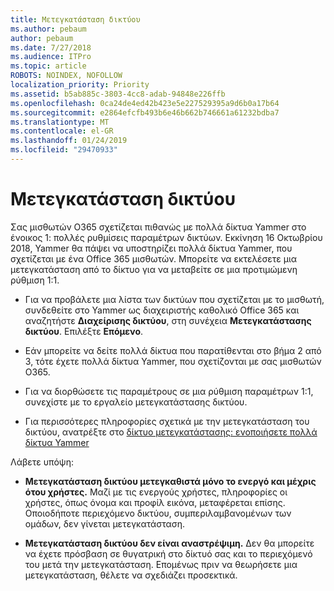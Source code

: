 ```yaml
---
title: Μετεγκατάσταση δικτύου
ms.author: pebaum
author: pebaum
ms.date: 7/27/2018
ms.audience: ITPro
ms.topic: article
ROBOTS: NOINDEX, NOFOLLOW
localization_priority: Priority
ms.assetid: b5ab885c-3803-4cc8-adab-94848e226ffb
ms.openlocfilehash: 0ca24de4ed42b423e5e227529395a9d6b0a17b64
ms.sourcegitcommit: e2864efcfb493b6e46b662b746661a61232bdba7
ms.translationtype: MT
ms.contentlocale: el-GR
ms.lasthandoff: 01/24/2019
ms.locfileid: "29470933"
---
```

# <a name="network-migration"></a>Μετεγκατάσταση δικτύου

Σας μισθωτών O365 σχετίζεται πιθανώς με πολλά δίκτυα Yammer στο ένοικος 1: πολλές ρυθμίσεις παραμέτρων δικτύων. Εκκίνηση 16 Οκτωβρίου 2018, Yammer θα πάψει να υποστηρίζει πολλά δίκτυα Yammer, που σχετίζεται με ένα Office 365 μισθωτών. Μπορείτε να εκτελέσετε μια μετεγκατάσταση από το δίκτυο για να μεταβείτε σε μια προτιμώμενη ρύθμιση 1:1.
  
- Για να προβάλετε μια λίστα των δικτύων που σχετίζεται με το μισθωτή, συνδεθείτε στο Yammer ως διαχειριστής καθολικό Office 365 και αναζητήστε **Διαχείρισης δικτύου**, στη συνέχεια **Μετεγκατάστασης δικτύου**. Επιλέξτε **Επόμενο**.
    
- Εάν μπορείτε να δείτε πολλά δίκτυα που παρατίθενται στο βήμα 2 από 3, τότε έχετε πολλά δίκτυα Yammer, που σχετίζονται με σας μισθωτών O365.
    
- Για να διορθώσετε τις παραμέτρους σε μια ρύθμιση παραμέτρων 1:1, συνεχίστε με το εργαλείο μετεγκατάστασης δικτύου.
    
- Για περισσότερες πληροφορίες σχετικά με την μετεγκατάσταση του δικτύου, ανατρέξτε στο [δίκτυο μετεγκατάστασης: ενοποιήσετε πολλά δίκτυα Yammer](https://support.office.com/article/a22c1b20-9231-4ce2-a916-392b1056d002)
    
Λάβετε υπόψη:
  
- **Μετεγκατάσταση δικτύου μετεγκαθιστά μόνο το ενεργό και μέχρις ότου χρήστες.** Μαζί με τις ενεργούς χρήστες, πληροφορίες οι χρήστες, όπως όνομα και προφίλ εικόνα, μεταφέρεται επίσης. Οποιοδήποτε περιεχόμενο δικτύου, συμπεριλαμβανομένων των ομάδων, δεν γίνεται μετεγκατάσταση. 
    
- **Μετεγκατάσταση δικτύου δεν είναι αναστρέψιμη.** Δεν θα μπορείτε να έχετε πρόσβαση σε θυγατρική στο δίκτυό σας και το περιεχόμενό του μετά την μετεγκατάσταση. Επομένως πριν να θεωρήσετε μια μετεγκατάσταση, θέλετε να σχεδιάζει προσεκτικά. 
    


